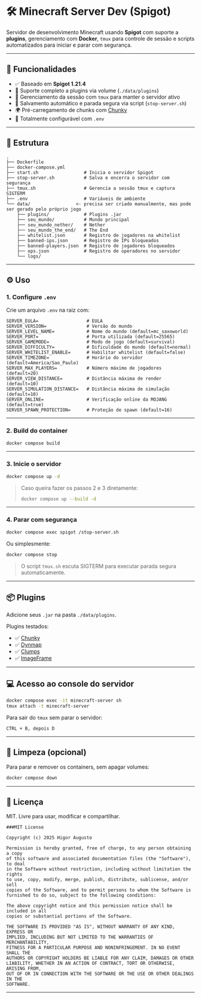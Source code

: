 # 🛠️ Minecraft Server Dev (Spigot)

Servidor de desenvolvimento Minecraft usando **Spigot** com suporte a **plugins**, gerenciamento com **Docker**, `tmux` para controle de sessão e scripts automatizados para iniciar e parar com segurança.

---

## 🚀 Funcionalidades

- ✅ Baseado em **Spigot 1.21.4**
- 🔌 Suporte completo a plugins via volume (`./data/plugins`)
- 🧠 Gerenciamento da sessão com `tmux` para manter o servidor ativo
- 💾 Salvamento automático e parada segura via script (`stop-server.sh`)
- 🌍 Pré-carregamento de chunks com [Chunky](https://modrinth.com/plugin/chunky)
- 🔧 Totalmente configurável com `.env`

---

## 📁 Estrutura

```
.
├── Dockerfile
├── docker-compose.yml
├── start.sh                 # Inicia o servidor Spigot
├── stop-server.sh           # Salva e encerra o servidor com segurança
├── tmux.sh                  # Gerencia a sessão tmux e captura SIGTERM
├── .env                     # Variáveis de ambiente
└── data/                 <- precisa ser criado manualmente, mas pode ser gerado pelo próprio jogo
    ├── plugins/             # Plugins .jar
    ├── seu_mundo/           # Mundo principal
    ├── seu_mundo_nether/    # Nether
    ├── seu_mundo_the_end/   # The End
    ├── whitelist.json       # Registro de jogadores na whitelist
    ├── banned-ips.json      # Registro de IPs bloqueados
    ├── banned-players.json  # Registro de jogadores bloqueados
    ├── ops.json             # Registro de operadores no servidor
    └── logs/
```

---

## ⚙️ Uso

### 1. Configure `.env`

Crie um arquivo `.env` na raiz com:

```env
SERVER_EULA=                  # EULA
SERVER_VERSION=               # Versão do mundo
SERVER_LEVEL_NAME=            # Nome do mundo (default=mc_saxoworld)
SERVER_PORT=                  # Porta utilizada (default=25565)
SERVER_GAMEMODE=              # Modo de jogo (default=survival)
SERVER_DIFFICULTY=            # Dificuldade do mundo (default=normal)
SERVER_WHITELIST_ENABLE=      # Habilitar whitelist (default=false)
SERVER_TIMEZONE=              # Horário do servidor (default=America/Sao_Paulo)
SERVER_MAX_PLAYERS=           # Número máximo de jogadores (default=20)
SERVER_VIEW_DISTANCE=         # Distância máxima de render (default=10)
SERVER_SIMULATION_DISTANCE=   # Distância máxima de simulação (default=10)
SERVER_ONLINE=                # Verificação online da MOJANG (default=true)
SERVER_SPAWN_PROTECTION=      # Proteção de spawn (default=16)
```

---

### 2. Build do container

```bash
docker compose build
```

---

### 3. Inicie o servidor

```bash
docker compose up -d
```

> Caso queira fazer os passos 2 e 3 diretamente:
> ```bash
> docker compose up --build -d
> ```
---

### 4. Parar com segurança

```bash
docker compose exec spigot /stop-server.sh
```

Ou simplesmente:

```bash
docker compose stop
```

> O script `tmux.sh` escuta SIGTERM para executar parada segura automaticamente.

---

## 📦 Plugins

Adicione seus `.jar` na pasta `./data/plugins`.

Plugins testados:

- ✅ [Chunky](https://modrinth.com/plugin/chunky)
- ✅ [Dynmap](https://modrinth.com/plugin/dynmap)
- ✅ [Clumps](https://modrinth.com/plugin/clumps)
- ✅ [ImageFrame](https://modrinth.com/plugin/imageframe)

---

## 💻 Acesso ao console do servidor

```bash
docker compose exec -it minecraft-server sh
tmux attach -t minecraft-server
```

Para sair do `tmux` sem parar o servidor:

```
CTRL + B, depois D
```

---

## 🧹 Limpeza (opcional)

Para parar e remover os containers, sem apagar volumes:

```bash
docker compose down
```

---

## 📜 Licença

MIT. Livre para usar, modificar e compartilhar.

```
###MIT License

Copyright (c) 2025 Higor Augusto

Permission is hereby granted, free of charge, to any person obtaining a copy
of this software and associated documentation files (the "Software"), to deal
in the Software without restriction, including without limitation the rights  
to use, copy, modify, merge, publish, distribute, sublicense, and/or sell
copies of the Software, and to permit persons to whom the Software is
furnished to do so, subject to the following conditions:

The above copyright notice and this permission notice shall be included in all  
copies or substantial portions of the Software.

THE SOFTWARE IS PROVIDED "AS IS", WITHOUT WARRANTY OF ANY KIND, EXPRESS OR  
IMPLIED, INCLUDING BUT NOT LIMITED TO THE WARRANTIES OF MERCHANTABILITY,  
FITNESS FOR A PARTICULAR PURPOSE AND NONINFRINGEMENT. IN NO EVENT SHALL THE  
AUTHORS OR COPYRIGHT HOLDERS BE LIABLE FOR ANY CLAIM, DAMAGES OR OTHER  
LIABILITY, WHETHER IN AN ACTION OF CONTRACT, TORT OR OTHERWISE, ARISING FROM,  
OUT OF OR IN CONNECTION WITH THE SOFTWARE OR THE USE OR OTHER DEALINGS IN THE  
SOFTWARE.
```

---
